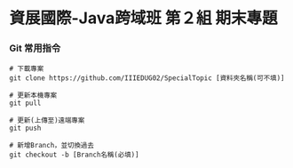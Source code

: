 # 資展國際-Java跨域班 第２組 期末專題

### Git 常用指令
```shell=
# 下載專案
git clone https://github.com/IIIEDUG02/SpecialTopic [資料夾名稱(可不填)]

# 更新本機專案
git pull

# 更新(上傳至)遠端專案
git push

# 新增Branch，並切換過去
git checkout -b [Branch名稱(必填)]
```
